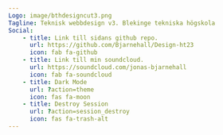 ```yaml
---
Logo: image/bthdesigncut3.png
Tagline: Teknisk webbdesign v3. Blekinge tekniska högskola 
Social:
    - title: Link till sidans github repo.
      url: https://github.com/Bjarnehall/Design-ht23
      icon: fab fa-github
    - title: Link till min soundcloud.
      url: https://soundcloud.com/jonas-bjarnehall
      icon: fab fa-soundcloud
    - title: Dark Mode
      url: ?action=theme
      icon: fas fa-moon
    - title: Destroy Session
      url: ?action=session_destroy
      icon: fas fa-trash-alt
---
```

